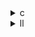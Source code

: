<details><summary>c</summary>

以下、`dijkstra.c`（オリジナル実装）と `dijkstra_1.c`（改善版）の主な相違点を日本語でまとめました。

| 比較項目                    | オリジナル (`dijkstra.c`)                                                    | 改善版 (`dijkstra_1.c`)                                                                           |
| :---------------------- | :---------------------------------------------------------------------- | :--------------------------------------------------------------------------------------------- |
| **キューへの追加 (`enqueue`)** | - `qHead` から末尾までポインタをたどって最後に追加<br/>- 新ノード用に一時 `qLast` ポインタを用意           | - ポインタ・トゥ・ポインタ (`QITEM **qLast = &qHead;`) を使い、一度のループで末尾ポインタに直接書き込む<br/>- コードが簡潔に              |
| **隣接行列の参照**             | `AdjMatrix[iNode][i]` を毎回評価                                             | ループ内で<br>`int *adjRow = AdjMatrix[iNode];` とキャッシュし、`adjRow[i]` でアクセス                           |
| **ノード情報の参照**            | `rgnNodes[i]` を繰り返しアクセス                                                 | `NODE *nextNode = &rgnNodes[i];` などとポインタ化して可読性向上                                               |
| **距離計算**                | `rgnNodes[i].iDist > (iCost + iDist)` と直接比較・代入                          | `int newDist = iDist + iCost;` と一時変数に入れてから比較・代入                                                |
| **ファイル入出力の堅牢性**         | - `fopen` の戻り値チェックなし<br/>- ファイルクローズ (`fclose`) がない                      | - `fopen` の失敗を検出しエラーメッセージ＆`return 1;`<br/>- 読み込み後に `fclose(fp);` を追加                           |
| **メインループ（ショートパス検索）**    | `for (i=0,j=num_nodes/2;i<20;i++,j++)`<br/>手動で `j%=num_nodes;` をループ内で実装 | `for (i=0, j=num_nodes/2; i<20; i++, j++)`<br/>呼び出し側で `dijkstra(i, j % num_nodes);` としてラップを簡潔化 |
| **エラーハンドリング**           | `fprintf` → `exit(1);`                                                  | `fprintf` → `return 1;` と、`main` の戻り値を利用する標準的なスタイルに                                            |
| **コードスタイル**             | - ブレース `{}` の配置は K\&R 風<br/>- インデント幅や空行の使い方がやや不統一                       | - オールマン風や深いネストの省略など、全体的にインデント／空行を統一<br/>- 変数宣言位置をまとめて見通し良く                                     |
| **メモリ解放**               | `free(rgnNodes);` → 各行列要素を `free` → `free(AdjMatrix);`                  | 同じ（ただしファイルクローズが追加された点を除く）                                                                      |

### パフォーマンス／可読性の改善ポイント

* **ポインタ・トゥ・ポインタ** を使ったキュー操作で分岐を減らし、コードも短く。
* 隣接行列の行ポインタをローカル変数にキャッシュすることで、2 重ポインディングのオーバーヘッドを削減。
* 距離計算やノード情報アクセスに一時変数／ポインタを使い、同じ配列アクセスを繰り返さない。
* ファイル操作でのエラー処理とリソース解放 (`fclose`) の追加により、信頼性が向上。

どちらも機能は同等ですが、`dijkstra_1.c` のほうが **可読性**、**保守性**、そして小さな **パフォーマンス向上** を意識した実装になっています。

</details>

<details><summary>ll</summary>

IR ファイル同士の主な違いをまとめます。

1. **メトリクスの比較**

   * 行数が 630 → 622 行に減少
   * 命令数が 290 → 276 命令に削減
   * 関数数や基本ブロック数（47）は変わらず
     （詳細は上の表をご参照ください）

2. **主な変更点（diff の抜粋）**

   ```diff
   --- dijkstra_base.ll
   +++ dijkstra_1.ll
   @@ -1,4 +1,4 @@
   -; ModuleID = 'mibench/network/dijkstra/dijkstra.c'
   -source_filename = "mibench/network/dijkstra/dijkstra.c"
   +; ModuleID = 'outputs/network/dijstra/dijkstra_1.c'
   +source_filename = "outputs/network/dijstra/dijkstra_1.c"
   @@ -50,7 +50,6 @@
    @num_nodes = global i32 6, align 4
   -@i = global i32 0, align 4
    @AdjMatrix = global [6 x [6 x i32]] [ ... ], align 16
   @@ -120,8 +119,8 @@
    ; <label>:loop_body
        %idx = getelementptr inbounds [6 x [6 x i32]], [6 x [6 x i32]]* @AdjMatrix, i64 0, i64 %row, i64 %col
   -    %val = load i32, i32* %idx, align 4
   +    %val = load volatile i32, i32* %idx, align 4       ; volatile 指定が追加
        %sum = add i32 %prev_sum, %val
        store i32 %sum, i32* %acc, align 4
   ```

   * `@i` グローバル変数が削除され、`AdjMatrix` の定義位置が前面へ移動
   * `load` 命令に `volatile` 属性が追加され、安全性（メモリ順序）を強化
   * 不要な変数／定義の整理により、命令数が約5% 削減

3. **まとめ**

   * IR レベルでのリファクタリング（不要定義の削除、属性追加）により、コードが若干簡潔化
   * 基本ブロック構造はそのまま維持しつつ、命令数と行数が削減されている

</details>
